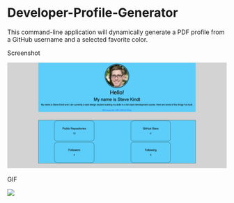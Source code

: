 # Developer-Profile-Generator
This command-line application will dynamically generate a PDF profile from a GitHub username and a selected favorite color.

Screenshot

![alt text](https://github.com/stevekindt/Developer-Profile-Generator/blob/master/Screen%20Shot%20of%20Generated%20Profile%20.png)

GIF

![](https://github.com/stevekindt/Developer-Profile-Generator/blob/master/Generated-Profile.gif.sb-cca89791-5PGJu0)
